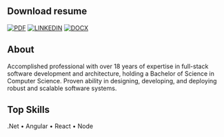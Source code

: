 ## Download resume
[![PDF](https://img.shields.io/badge/ENGLISH-238636.svg?style=for-the-badge)](https://github.com/p4ndev/p4ndev/blob/5cbbbbd00dfc9db77258cd20990179bdffbf73c3/Gustavo-Jaques-EN-2024.pdf) [![LINKEDIN](https://img.shields.io/badge/LINKEDIN-0e76a8.svg?style=for-the-badge)](https://github.com/p4ndev/p4ndev/blob/5cbbbbd00dfc9db77258cd20990179bdffbf73c3/Gustavo-Jaques-EN-Linkedin-2024.pdf) [![DOCX](https://img.shields.io/badge/DOCX-238636.svg?style=for-the-badge)](https://github.com/p4ndev/p4ndev/blob/c7f0e4e0a625042e8777a46ba28df89d6611b814/Gustavo-Jaques-EN-Linkedin-2024.pdf)

## About

Accomplished professional with over 18 years of expertise in full-stack software development and architecture, holding a Bachelor of Science in Computer Science. Proven ability in designing, developing, and deploying robust and scalable software systems.

## Top Skills

.Net • Angular • React • Node


